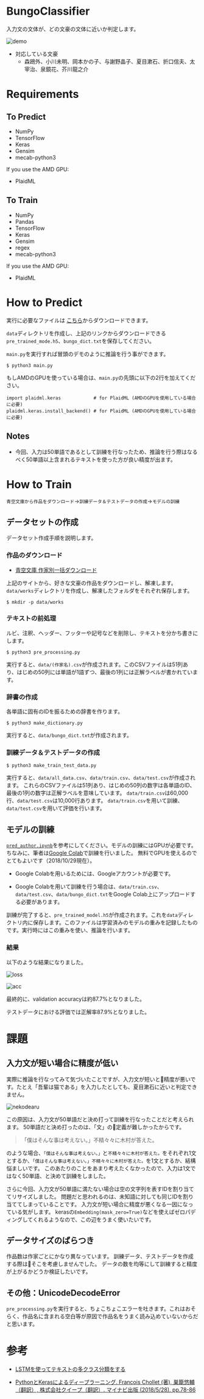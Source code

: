 # BungoClassifier

入力文の文体が、どの文豪の文体に近いか判定します。

![demo](./samples/demo1.gif)

- 対応している文豪
  - 森鴎外、小川未明、岡本かの子、与謝野晶子、夏目漱石、折口信夫、太宰治、泉鏡花、芥川龍之介

# Requirements
## To Predict
- NumPy
- TensorFlow
- Keras
- Gensim
- mecab-python3

If you use the AMD GPU:
- PlaidML

## To Train
- NumPy
- Pandas
- TensorFlow
- Keras
- Gensim
- regex
- mecab-python3

If you use the AMD GPU:
- PlaidML

# How to Predict


実行に必要なファイルは
[こちら](https://drive.google.com/drive/folders/1fdCYkxeKj0u56W8wtB0DeUof0c0SntAV?usp=sharing)からダウンロードできます。

`data`ディレクトリを作成し、上記のリンクからダウンロードできる`pre_trained_mode.h5`、`bungo_dict.txt`を保存してください。

`main.py`を実行すれば冒頭のデモのように推論を行う事ができます。

```
$ python3 main.py
```

もしAMDのGPUを使っている場合は、`main.py`の先頭に以下の2行を加えてください。

```
import plaidml.keras            # for PlaidML (AMDのGPUを使用している場合に必要)
plaidml.keras.install_backend() # for PlaidML (AMDのGPUを使用している場合に必要)
```

## Notes
- 今回、入力は50単語であるとして訓練を行なったため、推論を行う際はなるべく50単語以上含まれるテキストを使った方が良い精度が出ます。

# How to Train
`青空文庫から作品をダウンロード`->`訓練データ＆テストデータの作成`->`モデルの訓練`

## データセットの作成
データセット作成手順を説明します。

### 作品のダウンロード
- [青空文庫 作家別一括ダウンロード](http://keison.sakura.ne.jp/)

上記のサイトから、好きな文豪の作品をダウンロードし、解凍します。`data/works`ディレクトリを作成し、解凍したフォルダをそれぞれ保存します。

```
$ mkdir -p data/works
```

### テキストの前処理
ルビ、注釈、ヘッダー、フッターや記号などを削除し、テキストを分かち書きにします。

```
$ python3 pre_processing.py
```

実行すると、`data/(作家名).csv`が作成されます。このCSVファイルは51列あり、はじめの50列には単語が1語ずつ、最後の1列には正解ラベルが書かれています。

### 辞書の作成
各単語に固有のIDを振るための辞書を作ります。

```
$ python3 make_dictionary.py
```

実行すると、`data/bungo_dict.txt`が作成されます。

### 訓練データ＆テストデータの作成

```
$ python3 make_train_test_data.py
```

実行すると、`data/all_data.csv`、`data/train.csv`、`data/test.csv`が作成されます。
これらのCSVファイルは51列あり、はじめの50列の数字は各単語のID、最後の1列の数字は正解ラベルを意味しています。
`data/train.csv`は60,000行、`data/test.csv`は10,000行あります。
`data/train.csv`を用いて訓練、`data/test.csv`を用いて評価を行います。


## モデルの訓練
[`pred_author.ipynb`](https://github.com/9sako6/BungoClassifier/blob/master/pred_author.ipynb)を参考にしてください。モデルの訓練にはGPUが必要です。
ちなみに、筆者は[Google Colab](https://colab.research.google.com/)で訓練を行いました。
無料でGPUを使えるのでとてもよいです（2018/10/29現在）。

- Google Colabを用いるためには、Googleアカウントが必要です。

- Google Colabを用いて訓練を行う場合は、`data/train.csv`、`data/test.csv`、`data/bungo_dict.txt`をGoogle Colab上にアップロードする必要があります。


訓練が完了すると、`pre_trained_model.h5`が作成されます。これを`data`ディレクトリ内に保存します。このファイルは学習済みのモデルの重みを記録したものです。実行時にはこの重みを使い、推論を行います。



### 結果
以下のような結果になりました。

![loss](./samples/loss.png)

![acc](./samples/acc.png)


最終的に、validation accuracyは約87.7%となりました。

テストデータにおける評価では正解率87.9%となりました。


# 課題

## 入力文が短い場合に精度が低い
実際に推論を行なってみて気づいたことですが、入力文が短いと精度が悪いです。たとえ「吾輩は猫である」を入力したとしても、夏目漱石に近いと判定できません。

![nekodearu](./samples/problem1.png)

この原因は、入力文が50単語だと決め打って訓練を行なったことだと考えられます。
50単語だと決め打ったのは、「文」の定義が難しかったからです。

> 「僕はそんな事は考えない。」不精々々に木村が答えた。

のような場合、`「僕はそんな事は考えない。」`と`不精々々に木村が答えた。`をそれぞれ1文とするか、`「僕はそんな事は考えない。」不精々々に木村が答えた。`を1文とするか、結構悩ましいです。
このあたりのことをあまり考えたくなかったので、入力は1文ではなく50単語、と決めて訓練をしました。


さらに今回、入力文が50単語に満たない場合は空の文字列を表すIDを割り当ててリサイズしました。
問題だと思われるのは、未知語に対しても同じIDを割り当ててしまっていることです。
入力文が短い場合に精度が悪くなる一因になっている気がします。
kerasの`Embedding(mask_zero=True)`などを使えばゼロパディングしてくれるようなので、この辺をうまく使いたいです。

## データサイズのばらつき
作品数は作家ごとにかなり異なっています。
訓練データ、テストデータを作成する際はそこを考慮しませんでした。
データの数を均等にして訓練すると精度が上がるかどうか検証したいです。

## その他：UnicodeDecodeError
`pre_processing.py`を実行すると、ちょこちょこエラーを吐きます。これはおそらく、作品名に含まれる空白等が原因で作品名をうまく読み込めていないからだと思います。

# 参考
- [LSTMを使ってテキストの多クラス分類をする](https://blog.codingecho.com/2018/03/25/lstm%E3%82%92%E4%BD%BF%E3%81%A3%E3%81%A6%E3%83%86%E3%82%AD%E3%82%B9%E3%83%88%E3%81%AE%E5%A4%9A%E3%82%AF%E3%83%A9%E3%82%B9%E5%88%86%E9%A1%9E%E3%82%92%E3%81%99%E3%82%8B/)

- [PythonとKerasによるディープラーニング. Francois Chollet (著), 巣籠悠輔（翻訳）, 株式会社クイープ（翻訳）. マイナビ出版 (2018/5/28). pp.78-86 ](https://www.amazon.co.jp/Python%E3%81%A8Keras%E3%81%AB%E3%82%88%E3%82%8B%E3%83%87%E3%82%A3%E3%83%BC%E3%83%97%E3%83%A9%E3%83%BC%E3%83%8B%E3%83%B3%E3%82%B0-Francois-Chollet-ebook/dp/B07D498RJK)
